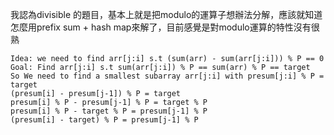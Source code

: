 我認為divisible 的題目，基本上就是把modulo的運算子想辦法分解，應該就知道怎麼用prefix sum + hash map來解了，目前感覺是對modulo運算的特性沒有很熟
```
Idea: we need to find arr[j:i] s.t (sum(arr) - sum(arr[j:i])) % P == 0
Goal: Find arr[j:i] s.t sum(arr[j:i]) % P == sum(arr) % P == target
So We need to find a smallest subarray arr[j:i] with presum[j:i] % P = target
(presum[i] - presum[j-1]) % P = target
presum[i] % P - presum[j-1] % P = target % P
presum[i] % P - target % P = presum[j-1] % P
(presum[i] - target) % P = presum[j-1] % P
```